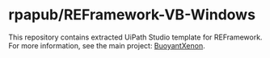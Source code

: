 # rpapub/REFramework-VB-Windows
This repository contains extracted UiPath Studio template for REFramework.
For more information, see the main project: [BuoyantXenon](https://github.com/rpapub/BuoyantXenon).
